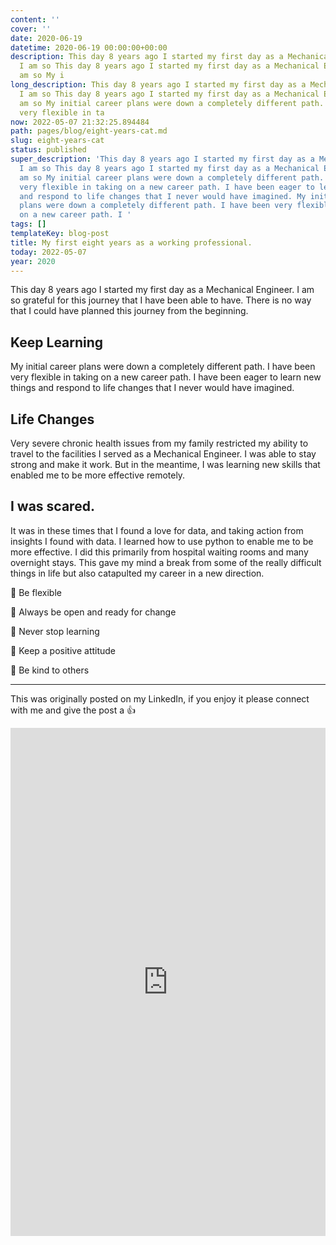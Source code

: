 ```yaml
---
content: ''
cover: ''
date: 2020-06-19
datetime: 2020-06-19 00:00:00+00:00
description: This day 8 years ago I started my first day as a Mechanical Engineer.
  I am so This day 8 years ago I started my first day as a Mechanical Engineer. I
  am so My i
long_description: This day 8 years ago I started my first day as a Mechanical Engineer.
  I am so This day 8 years ago I started my first day as a Mechanical Engineer. I
  am so My initial career plans were down a completely different path. I have been
  very flexible in ta
now: 2022-05-07 21:32:25.894484
path: pages/blog/eight-years-cat.md
slug: eight-years-cat
status: published
super_description: 'This day 8 years ago I started my first day as a Mechanical Engineer.
  I am so This day 8 years ago I started my first day as a Mechanical Engineer. I
  am so My initial career plans were down a completely different path. I have been
  very flexible in taking on a new career path. I have been eager to learn new things
  and respond to life changes that I never would have imagined. My initial career
  plans were down a completely different path. I have been very flexible in taking
  on a new career path. I '
tags: []
templateKey: blog-post
title: My first eight years as a working professional.
today: 2022-05-07
year: 2020
---
```


This day 8 years ago I started my first day as a Mechanical Engineer. I am so
grateful for this journey that I have been able to have. There is no way that I
could have planned this journey from the beginning.

## Keep Learning

My initial career plans were down a completely different path. I have been very flexible in taking on a new career path. I have been eager to learn new things and respond to life changes that I never would have imagined.

## Life Changes

Very severe chronic health issues from my family restricted my ability to travel to the facilities I served as a Mechanical Engineer. I was able to stay strong and make it work. But in the meantime, I was learning new skills that enabled me to be more effective remotely.

## I was scared.

It was in these times that I found a love for data, and taking action from insights I found with data. I learned how to use python to enable me to be more effective. I did this primarily from hospital waiting rooms and many overnight stays. This gave my mind a break from some of the really difficult things in life but also catapulted my career in a new direction.


🔼 Be flexible

🔼 Always be open and ready for change

🔼 Never stop learning

🔼 Keep a positive attitude

🔼 Be kind to others

---

This was originally posted on my LinkedIn, if you enjoy it please connect with me and give the post a 👍

<iframe src="https://www.linkedin.com/embed/feed/update/urn:li:share:6679445409351393280" height="813" width="504" frameborder="0" allowfullscreen="" title="Embedded post"></iframe>